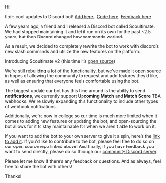 Hi!

tl;dr: cool updates to Discord bot! [Add here.](https://discord.com/application-directory/716684679217938592). [Code here](https://www.github.com/epicnd/scoultimate-discord-bot). [Feedback here](https://discord.gg/hUYqUHm)

A few years ago, a friend and I released a Discord bot called Scoultimate. We had stopped maintaining it and let it run on its own for the past ~2.5 years, but then Discord changed how commands worked. 

As a result, we decided to completely rewrite the bot to work with discord’s new slash commands and utilize the new features on the platform. 

Introducing Scoultimate v2 (this time it’s [open source](https://www.github.com/epicnd/scoultimate-discord-bot))

We’re still rebuilding a lot of the functionality, but we’ve made it open source in hopes of allowing the community to request and add features they’d like, as well as ensuring that everyone feels comfortable using the bot. 

The biggest update our bot has this time around is the ability to send **notifications**, we currently support **Upcoming Match** and **Match Score** TBA webhooks. We're slowly expanding this functionality to include other types of webhook notifications.

Additionally, we're now in college so our time is much more limited when it comes to adding new features or updating the bot, and open-sourcing the bot allows for it to stay maintainable for when we aren't able to work on it.

If you want to add the bot to your own server to give it a spin, here’s the [link to add it](https://discord.com/application-directory/716684679217938592). If you'd like to contribute to the bot, please feel free to do so on our open source repo linked above! And finally, if you have feedback you want to send directly, please do so through our [community Discord server](https://discord.gg/hUYqUHm).

Please let me know if there’s any feedback or questions. And as always, feel free to share the bot with others!

Thanks!